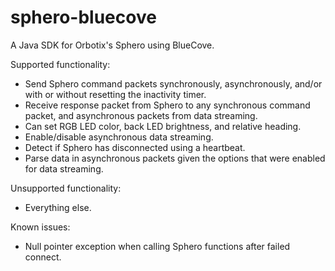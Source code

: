 sphero-bluecove
===============

A Java SDK for Orbotix's Sphero using BlueCove.

Supported functionality:

+ Send Sphero command packets synchronously, asynchronously, and/or with or without resetting the inactivity timer.
+ Receive response packet from Sphero to any synchronous command packet, and asynchronous packets from data streaming.
+ Can set RGB LED color, back LED brightness, and relative heading.
+ Enable/disable asynchronous data streaming.
+ Detect if Sphero has disconnected using a heartbeat.
+ Parse data in asynchronous packets given the options that were enabled for data streaming.

Unsupported functionality:

- Everything else.

Known issues:

+ Null pointer exception when calling Sphero functions after failed connect.
